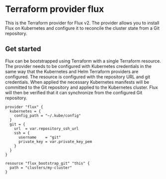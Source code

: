 # Terraform provider flux

This is the Terraform provider for Flux v2. The provider allows you to install Flux on Kubernetes and configure it to reconcile the cluster state from a Git repository.

## Get started

Flux can be bootstrapped using Terraform with a single Terraform resource. The provider needs to be configured with Kubernetes credentials in the same way that the Kubernetes and Helm Terraform providers are configured.
The resource is configured with the repository URL and git credentials. When applied the necessary Kubernetes manifests will be committed to the Git repository and applied to the Kubernetes cluster. Flux will then be 
verified that it can synchronize from the configured Git repository.

```hcl
provider "flux" {
  kubernetes = {
    config_path = "~/.kube/config"
  }
  git = {
    url  = var.repository_ssh_url
    ssh = {
      username    = "git"
      private_key = var.private_key_pem
    }
  }
}

resource "flux_bootstrap_git" "this" {
  path = "clusters/my-cluster"
}
```
